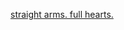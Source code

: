 ---
layout: post
wordpress_id: 1685
wordpress_url: http://noesbueno.com/archives/1685
date: '2014-02-12 20:56:32 -0600'
date_gmt: '2014-02-13 01:56:32 -0600'
body: |
  <p><a href="http://blog.turntablelab.com/ph/2014/02/straight-arms-full-hearts/">straight arms. full hearts.</a></p>
---